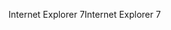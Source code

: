 <span data-ttu-id="91833-101">Internet Explorer 7</span><span class="sxs-lookup"><span data-stu-id="91833-101">Internet Explorer 7</span></span>